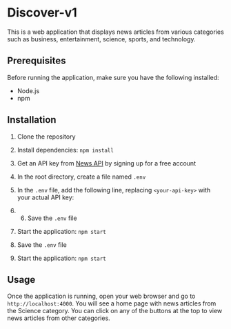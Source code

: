 # Discover-v1

This is a web application that displays news articles from various categories such as business, entertainment, science, sports, and technology.

## Prerequisites

Before running the application, make sure you have the following installed:

- Node.js
- npm

## Installation

1. Clone the repository
2. Install dependencies: `npm install`
3. Get an API key from [News API](https://newsapi.org/) by signing up for a free account
4. In the root directory, create a file named `.env`
5. In the `.env` file, add the following line, replacing `<your-api-key>` with your actual API key:
6. 6. Save the `.env` file
7. Start the application: `npm start`


6. Save the `.env` file
7. Start the application: `npm start`

## Usage

Once the application is running, open your web browser and go to `http://localhost:4000`. You will see a home page with news articles from the Science category. You can click on any of the buttons at the top to view news articles from other categories.

